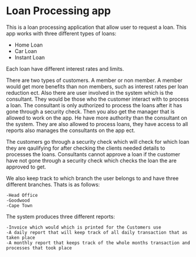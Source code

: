 # Loan Processing app

This is a loan processing application that allow user to request a loan. This app works with three different types of loans:

  - Home Loan
  - Car Loan
  - Instant Loan

Each loan have different interest rates and limits.

There are two types of customers. A member or non member. A member would get more benefits than non members, such as interest rates per loan reduction ect. Also there are user involved in the system which is the consultant. They would be those who the customer interact with to process a loan. The consultant is only authorized to process the loans after it has gone through a security check. Then you also get the manager that is allowed to work on the app. He have more authority than the consultant on the system. They are also allowed to process loans, they have access to all reports also manages the consultants on the app ect.

The customers go through a security check which will check for which loan they are qaulifying for after checking the clients needed details to processes the loans. Consultants cannot approve a loan if the customer have not gone through a security check which checks the loan the are approved to get.

We also keep track to which branch the user belongs to and have three different branches. Thats is as follows:
    
    -Head Office
    -Goodwood
    -Cape Town 
    
The system produces three different reports:
    
    -Invoice which would which is printed for the Customers use
    -A daily report that will keep track of all daily transaction that as taken place
    -A monthly report that keeps track of the whole months transaction and processes that took place
    


